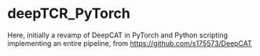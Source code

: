 # deepTCR_PyTorch
Here, initially a revamp of DeepCAT in PyTorch and Python scripting implementing an entire pipeline, from https://github.com/s175573/DeepCAT



